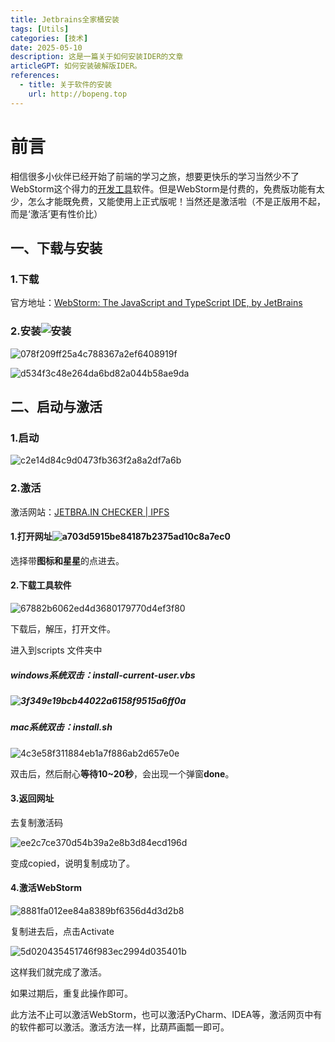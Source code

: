 ```yaml
---
title: Jetbrains全家桶安装
tags: [Utils]
categories: [技术]
date: 2025-05-10
description: 这是一篇关于如何安装IDER的文章
articleGPT: 如何安装破解版IDER。
references:
  - title: 关于软件的安装
    url: http://bopeng.top
---
```




# 前言

相信很多小伙伴已经开始了前端的学习之旅，想要更快乐的学习当然少不了WebStorm这个得力的[开发工具](https://so.csdn.net/so/search?q=开发工具&spm=1001.2101.3001.7020)软件。但是WebStorm是付费的，免费版功能有太少，怎么才能既免费，又能使用上正式版呢！当然还是激活啦（不是正版用不起，而是‘激活’更有性价比）

## 一、下载与安装

### 1.下载

官方地址：[WebStorm: The JavaScript and TypeScript IDE, by JetBrains](http://www.jetbrains.com/webstorm/)

### 2.安装![安装](http://cdn.bopeng.top/blog/c2f2fad8c3f84c8fa292ad53260ff03a.png)

![078f209ff25a4c788367a2ef6408919f](http://cdn.bopeng.top/blog/078f209ff25a4c788367a2ef6408919f.png)

![d534f3c48e264da6bd82a044b58ae9da](http://cdn.bopeng.top/blog/d534f3c48e264da6bd82a044b58ae9da.png)

## 二、启动与激活

### 1.启动

![c2e14d84c9d0473fb363f2a8a2df7a6b](http://cdn.bopeng.top/blog/c2e14d84c9d0473fb363f2a8a2df7a6b.png)

### 2.激活

激活网站：[JETBRA.IN CHECKER | IPFS](https://3.jetbra.in/)

#### 1.打开网址![a703d5915be84187b2375ad10c8a7ec0](http://cdn.bopeng.top/blog/a703d5915be84187b2375ad10c8a7ec0.png)

选择带**图标和星星**的点进去。

#### 2.下载工具软件

![67882b6062ed4d3680179770d4ef3f80](http://cdn.bopeng.top/blog/67882b6062ed4d3680179770d4ef3f80.png)

下载后，解压，打开文件。

进入到scripts 文件夹中

##### windows系统双击：install-current-user.vbs

##### ![3f349e19bcb44022a6158f9515a6ff0a](http://cdn.bopeng.top/blog/3f349e19bcb44022a6158f9515a6ff0a-1722398053005-8.png)

##### **mac**系统双击：install.sh

![4c3e58f311884eb1a7f886ab2d657e0e](http://cdn.bopeng.top/blog/4c3e58f311884eb1a7f886ab2d657e0e.png)

双击后，然后耐心**等待10~20秒**，会出现一个弹窗**done**。

#### 3.返回网址

去复制激活码

![ee2c7ce370d54b39a2e8b3d84ecd196d](http://cdn.bopeng.top/blog/ee2c7ce370d54b39a2e8b3d84ecd196d.png)

变成copied，说明复制成功了。

#### 4.激活WebStorm

![8881fa012ee84a8389bf6356d4d3d2b8](http://cdn.bopeng.top/blog/8881fa012ee84a8389bf6356d4d3d2b8.png)

复制进去后，点击Activate

![5d020435451746f983ec2994d035401b](http://cdn.bopeng.top/blog/5d020435451746f983ec2994d035401b.png)

这样我们就完成了激活。

如果过期后，重复此操作即可。

此方法不止可以激活WebStorm，也可以激活PyCharm、IDEA等，激活网页中有的软件都可以激活。激活方法一样，比葫芦画瓢一即可。